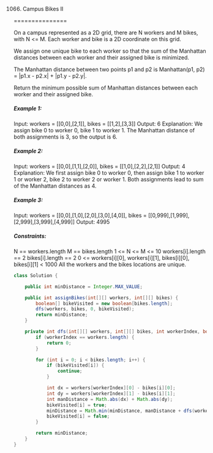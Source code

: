 1066. Campus Bikes II

===============

On a campus represented as a 2D grid, there are N workers and M bikes, with N <= M. Each worker and bike is a 2D coordinate on this grid.

We assign one unique bike to each worker so that the sum of the Manhattan distances between each worker and their assigned bike is minimized.

The Manhattan distance between two points p1 and p2 is Manhattan(p1, p2) = |p1.x - p2.x| + |p1.y - p2.y|.

Return the minimum possible sum of Manhattan distances between each worker and their assigned bike.

##### Example 1:

Input: workers = [[0,0],[2,1]], bikes = [[1,2],[3,3]]
Output: 6
Explanation: 
We assign bike 0 to worker 0, bike 1 to worker 1. The Manhattan distance of both assignments is 3, so the output is 6.

##### Example 2:

Input: workers = [[0,0],[1,1],[2,0]], bikes = [[1,0],[2,2],[2,1]]
Output: 4
Explanation: 
We first assign bike 0 to worker 0, then assign bike 1 to worker 1 or worker 2, bike 2 to worker 2 or worker 1. Both assignments lead to sum of the Manhattan distances as 4.

##### Example 3:

Input: workers = [[0,0],[1,0],[2,0],[3,0],[4,0]], bikes = [[0,999],[1,999],[2,999],[3,999],[4,999]]
Output: 4995

##### Constraints:

N == workers.length
M == bikes.length
1 <= N <= M <= 10
workers[i].length == 2
bikes[i].length == 2
0 <= workers[i][0], workers[i][1], bikes[i][0], bikes[i][1] < 1000
All the workers and the bikes locations are unique.

```java
class Solution {

    public int minDistance = Integer.MAX_VALUE;

    public int assignBikes(int[][] workers, int[][] bikes) {
        boolean[] bikeVisited = new boolean[bikes.length];
        dfs(workers, bikes, 0, bikeVisited);
        return minDistance;
    }

    private int dfs(int[][] workers, int[][] bikes, int workerIndex, boolean[] bikeVisited) {
        if (workerIndex == workers.length) {
            return 0;
        }

        for (int i = 0; i < bikes.length; i++) {
            if (bikeVisited[i]) {
                continue;
            }

            int dx = workers[workerIndex][0] - bikes[i][0];
            int dy = workers[workerIndex][1] - bikes[i][1];
            int manDistance = Math.abs(dx) + Math.abs(dy);
            bikeVisited[i] = true;
            minDistance = Math.min(minDistance, manDistance + dfs(workers, bikes, workerIndex+1, bikeVisited));
            bikeVisited[i] = false;
        }

        return minDistance;
    } 
}
```

